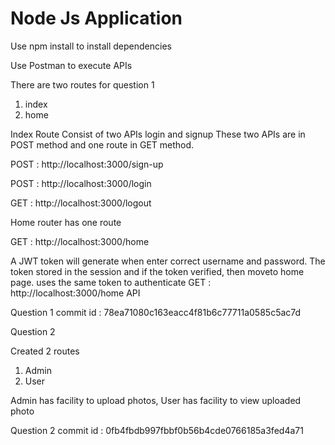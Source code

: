 # Node Js Application


Use npm install to install dependencies

Use Postman to execute APIs

There are two routes for question 1
1. index
2. home

Index Route Consist of two APIs login and signup
These two APIs are in POST method and one route in GET method.



POST : http://localhost:3000/sign-up

POST : http://localhost:3000/login

GET : http://localhost:3000/logout

Home router has one route 

GET : http://localhost:3000/home

A JWT token will generate when enter correct username and password. The token stored in the session and if the token verified,
then moveto home page.
uses the same token to authenticate  GET : http://localhost:3000/home API

Question 1 commit id : 78ea71080c163eacc4f81b6c77711a0585c5ac7d


Question 2

Created 2 routes
1. Admin 
2. User

Admin has facility to upload photos,
User has facility to view uploaded photo



Question 2 commit id : 0fb4fbdb997fbbf0b56b4cde0766185a3fed4a71

